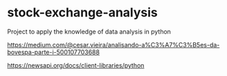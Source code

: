 # stock-exchange-analysis
Project to apply the knowledge of data analysis in python


https://medium.com/@cesar.vieira/analisando-a%C3%A7%C3%B5es-da-bovespa-parte-i-500107703688

https://newsapi.org/docs/client-libraries/python